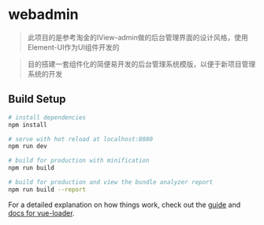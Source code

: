 # webadmin

> 此项目的是参考淘金的IView-admin做的后台管理界面的设计风格，使用Element-UI作为UI组件开发的

> 目的搭建一套组件化的简便易开发的后台管理系统模版，以便于新项目管理系统的开发

## Build Setup

``` bash
# install dependencies
npm install

# serve with hot reload at localhost:8080
npm run dev

# build for production with minification
npm run build

# build for production and view the bundle analyzer report
npm run build --report
```

For a detailed explanation on how things work, check out the [guide](http://vuejs-templates.github.io/webpack/) and [docs for vue-loader](http://vuejs.github.io/vue-loader).

